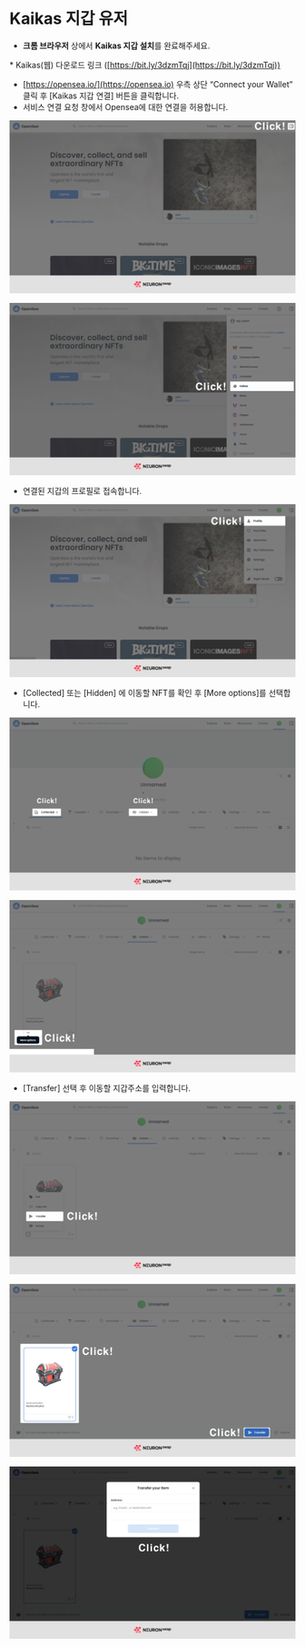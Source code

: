 # Kaikas 지갑 유저

* **크롬 브라우저** 상에서 **Kaikas 지갑 설치**를 완료해주세요.

&#x20;    \* Kaikas(웹) 다운로드 링크 ([https://bit.ly/3dzmTqj](https://bit.ly/3dzmTqj))



* [https://opensea.io/](https://opensea.io) 우측 상단 “Connect your Wallet” 클릭 후 \[Kaikas 지갑 연결] 버튼을 클릭합니다.
* 서비스 연결 요청 창에서 Opensea에 대한 연결을 허용합니다.

![](<../../.gitbook/assets/1 (1).jpg>)

![](<../../.gitbook/assets/2 (1).jpg>)

* 연결된 지갑의 프로필로 접속합니다.

![](../../.gitbook/assets/4.jpg)

* \[Collected] 또는 \[Hidden] 에 이동할 NFT를 확인 후 \[More options]를 선택합니다.

![](../../.gitbook/assets/5.jpg)

![](<../../.gitbook/assets/6 (1).jpg>)

* \[Transfer] 선택 후 이동할 지갑주소를 입력합니다.

![](<../../.gitbook/assets/7 (1).jpg>)

![](<../../.gitbook/assets/8 (1).jpg>)

![](../../.gitbook/assets/9.jpg)
